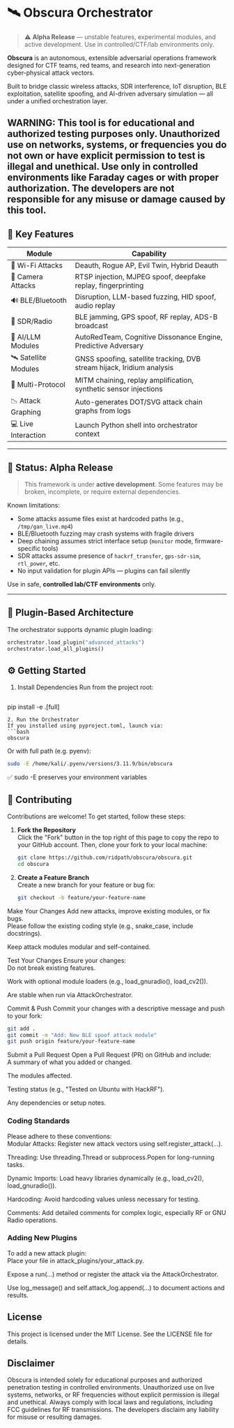 # 🛰 Obscura Orchestrator

> ⚠️ **Alpha Release** — unstable features, experimental modules, and active development. Use in controlled/CTF/lab environments only.

**Obscura** is an autonomous, extensible adversarial operations framework designed for CTF teams, red teams, and research into next-generation cyber-physical attack vectors.

Built to bridge classic wireless attacks, SDR interference, IoT disruption, BLE exploitation, satellite spoofing, and AI-driven adversary simulation — all under a unified orchestration layer.


##  WARNING: This tool is for educational and authorized testing purposes only. Unauthorized use on networks, systems, or frequencies you do not own or have explicit permission to test is illegal and unethical. Use only in controlled environments like Faraday cages or with proper authorization. The developers are not responsible for any misuse or damage caused by this tool.



## 🚀 Key Features

| Module                | Capability                                                                 |
|----------------------|-----------------------------------------------------------------------------|
| 📶 Wi-Fi Attacks       | Deauth, Rogue AP, Evil Twin, Hybrid Deauth                                 |
| 🎥 Camera Attacks     | RTSP injection, MJPEG spoof, deepfake replay, fingerprinting               |
| 🔊 BLE/Bluetooth      | Disruption, LLM-based fuzzing, HID spoof, audio replay                     |
| 📡 SDR/Radio          | BLE jamming, GPS spoof, RF replay, ADS-B broadcast                         |
| 🤖 AI/LLM Modules     | AutoRedTeam, Cognitive Dissonance Engine, Predictive Adversary             |
| 🛰 Satellite Modules   | GNSS spoofing, satellite tracking, DVB stream hijack, Iridium analysis     |
| 🧬 Multi-Protocol     | MITM chaining, replay amplification, synthetic sensor injections           |
| 📉 Attack Graphing    | Auto-generates DOT/SVG attack chain graphs from logs                       |
| 💻 Live Interaction   | Launch Python shell into orchestrator context                              |

---

## 🧪 Status: Alpha Release

> This framework is under **active development**. Some features may be broken, incomplete, or require external dependencies.

Known limitations:

- Some attacks assume files exist at hardcoded paths (e.g., `/tmp/gan_live.mp4`)
- BLE/Bluetooth fuzzing may crash systems with fragile drivers
- Deep chaining assumes strict interface setup (`monitor` mode, firmware-specific tools)
- SDR attacks assume presence of `hackrf_transfer`, `gps-sdr-sim`, `rtl_power`, etc.
- No input validation for plugin APIs — plugins can fail silently

Use in safe, **controlled lab/CTF environments** only.

---

## 🧩 Plugin-Based Architecture

The orchestrator supports dynamic plugin loading:

```python
orchestrator.load_plugin("advanced_attacks")
orchestrator.load_all_plugins()
```
## ⚙️ Getting Started
1. Install Dependencies
Run from the project root:
   ```bash
pip install -e .[full]
   ```
2. Run the Orchestrator
If you installed using pyproject.toml, launch via:
   ```bash
obscura
   ```
Or with full path (e.g. pyenv):
   ```bash
sudo -E /home/kali/.pyenv/versions/3.11.9/bin/obscura
   ```
✅ sudo -E preserves your environment variables

## 🤝 Contributing

Contributions are welcome! To get started, follow these steps:

1. **Fork the Repository**  
   Click the "Fork" button in the top right of this page to copy the repo to your GitHub account. Then, clone your fork to your local machine:  

   ```bash
   git clone https://github.com/ridpath/obscura/obscura.git
   cd obscura
   ```

2. **Create a Feature Branch**  
   Create a new branch for your feature or bug fix:  

   ```bash
   git checkout -b feature/your-feature-name
   ```
Make Your Changes
Add new attacks, improve existing modules, or fix bugs.  
Please follow the existing coding style (e.g., snake_case, include docstrings).  

Keep attack modules modular and self-contained.

Test Your Changes
Ensure your changes:  
Do not break existing features.  

Work with optional module loaders (e.g., load_gnuradio(), load_cv2()).  

Are stable when run via AttackOrchestrator.

Commit & Push
Commit your changes with a descriptive message and push to your fork:  

   ```bash
   git add .
git commit -m "Add: New BLE spoof attack module"
git push origin feature/your-feature-name
   ```
Submit a Pull Request
Open a Pull Request (PR) on GitHub and include:  
A summary of what you added or changed.  

The modules affected.  

Testing status (e.g., "Tested on Ubuntu with HackRF").  

Any dependencies or setup notes.


###  Coding Standards
Please adhere to these conventions:  
Modular Attacks: Register new attack vectors using self.register_attack(...).  

Threading: Use threading.Thread or subprocess.Popen for long-running tasks.  

Dynamic Imports: Load heavy libraries dynamically (e.g., load_cv2(), load_gnuradio()).  

Hardcoding: Avoid hardcoding values unless necessary for testing.  

Comments: Add detailed comments for complex logic, especially RF or GNU Radio operations.

###  Adding New Plugins
To add a new attack plugin:  
Place your file in attack_plugins/your_attack.py.  

Expose a run(...) method or register the attack via the AttackOrchestrator.  

Use log_message() and self.attack_log.append(...) to document actions and results.

## License
This project is licensed under the MIT License. See the LICENSE file for details.

## Disclaimer
Obscura is intended solely for educational purposes and authorized penetration testing in controlled environments. Unauthorized use on live systems, networks, or RF frequencies without explicit permission is illegal and unethical. Always comply with local laws and regulations, including FCC guidelines for RF transmissions. The developers disclaim any liability for misuse or resulting damages.



